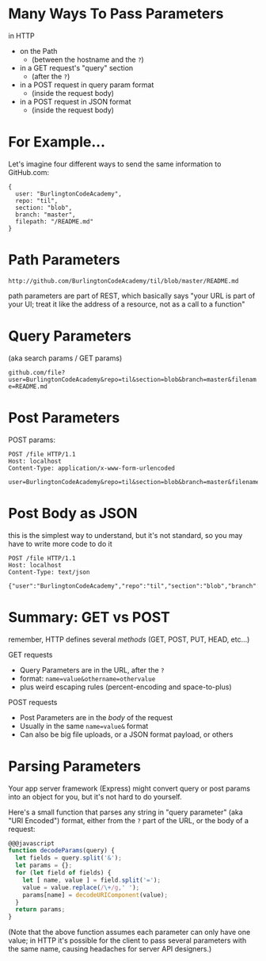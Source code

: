 # Many Ways To Pass Parameters

in HTTP

* on the Path
  * (between the hostname and the `?`)
* in a GET request's "query" section
  * (after the `?`)
* in a POST request in query param format
  * (inside the request body)
* in a POST request in JSON format
  * (inside the request body)

# For Example...

Let's imagine four different ways to send the same information to GitHub.com:

```
{
  user: "BurlingtonCodeAcademy",
  repo: "til",
  section: "blob",
  branch: "master",
  filepath: "/README.md"
}
```

# Path Parameters

`http://github.com/BurlingtonCodeAcademy/til/blob/master/README.md`

path parameters are part of REST, which basically says "your URL is part of your UI; treat it like the address of a resource, not as a call to a function"

# Query Parameters

(aka search params / GET params)

`github.com/file?user=BurlingtonCodeAcademy&repo=til&section=blob&branch=master&filename=README.md`


# Post Parameters

POST params:

```
POST /file HTTP/1.1
Host: localhost
Content-Type: application/x-www-form-urlencoded

user=BurlingtonCodeAcademy&repo=til&section=blob&branch=master&filename=README.md
```

# Post Body as JSON

this is the simplest way to understand, but it's not standard, so you may have to write more code to do it

```
POST /file HTTP/1.1
Host: localhost
Content-Type: text/json

{"user":"BurlingtonCodeAcademy","repo":"til","section":"blob","branch":"master","filepath":"/README.md"}
```

# Summary: GET vs POST

remember, HTTP defines several *methods* (GET, POST, PUT, HEAD, etc...)

GET requests

 - Query Parameters are in the URL, after the `?`
 - format: `name=value&othername=othervalue`
 - plus weird escaping rules (percent-encoding and space-to-plus)

POST requests

 - Post Parameters are in the *body* of the request
 - Usually in the same `name=value&` format
 - Can also be big file uploads, or a JSON format payload, or others

# Parsing Parameters

Your app server framework (Express) might convert query or post params into an object for you, but it's not hard to do yourself.

Here's a small function that parses any string in "query parameter" (aka "URI Encoded") format, either from the `?` part of the URL, or the body of a request:

```javascript
@@@javascript
function decodeParams(query) {
  let fields = query.split('&');
  let params = {};
  for (let field of fields) {
    let [ name, value ] = field.split('=');
    value = value.replace(/\+/g,' ');
    params[name] = decodeURIComponent(value);
  }
  return params;
}
```

(Note that the above function assumes each parameter can only have one value; in HTTP it's possible for the client to pass several parameters with the same name, causing headaches for server API designers.)
